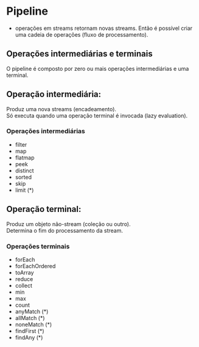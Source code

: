 # Pipeline 
- operações em streams retornam novas streams. Então é possível criar uma cadeia de operações (fluxo de processamento).

## Operações intermediárias e terminais
  O pipeline é composto por zero ou mais operações intermediárias e 
uma terminal.

## Operação intermediária: 
  Produz uma nova streams (encadeamento).<br/>
  Só executa quando uma operação terminal é invocada (lazy evaluation).
### Operações intermediárias
- filter
- map
- flatmap
- peek
- distinct
- sorted
- skip
- limit (*)

## Operação terminal: 
  Produz um objeto não-stream (coleção ou outro).<br/>
  Determina o fim do processamento da stream.
### Operações terminais
- forEach
- forEachOrdered
- toArray
- reduce
- collect
- min
- max
- count
- anyMatch (*)
- allMatch (*)
- noneMatch (*)
- findFirst (*)
- findAny (*)

